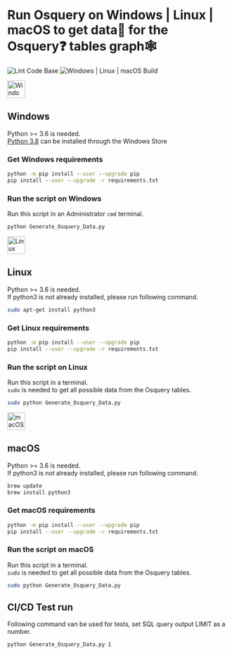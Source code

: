 # Run Osquery on Windows | Linux | macOS to get data📜 for the Osquery❓ tables graph🕸

![Lint Code Base](https://github.com/sevickson/Osquery_Data_Graph/workflows/Lint%20Code%20Base/badge.svg)
![Windows | Linux | macOS Build](https://github.com/sevickson/Osquery_Data_Graph/workflows/Windows%20%7C%20Linux%20%7C%20macOS%20Build/badge.svg)

<img src="https://www.game-experience.nl/wp-content/uploads/2018/04/Windows-10-logo-300x300.png" alt="Windows" width="40" height="40">  

## Windows
Python >= 3.6 is needed.  
[Python 3.8](https://www.microsoft.com/store/productId/9MSSZTT1N39L) can be installed through the Windows Store
### Get Windows requirements
```cmd
python -m pip install --user --upgrade pip
pip install --user --upgrade -r requirements.txt
```

### Run the script on Windows
Run this script in an Administrator `cmd` terminal.
```cmd
python Generate_Osquery_Data.py
```

<img src="https://upload.wikimedia.org/wikipedia/commons/thumb/3/35/Tux.svg/1200px-Tux.svg.png" alt="Linux" width="40" height="40">

## Linux
Python >= 3.6 is needed.  
If python3 is not already installed, please run following command.
```bash
sudo apt-get install python3
```
### Get Linux requirements
```bash
python -m pip install --user --upgrade pip
pip install --user --upgrade -r requirements.txt
```

### Run the script on Linux
Run this script in a terminal.  
`sudo` is needed to get all possible data from the Osquery tables.
```bash
sudo python Generate_Osquery_Data.py
```

<img src="https://cdn0.iconfinder.com/data/icons/flat-round-system/512/apple-512.png" alt="macOS" width="40" height="40">

## macOS
Python >= 3.6 is needed.  
If python3 is not already installed, please run following command.
```bash
brew update
brew install python3
```
### Get macOS requirements
```bash
python -m pip install --user --upgrade pip
pip install --user --upgrade -r requirements.txt
```

### Run the script on macOS
Run this script in a terminal.  
`sudo` is needed to get all possible data from the Osquery tables.
```bash
sudo python Generate_Osquery_Data.py
```

## CI/CD Test run
Following command van be used for tests, set SQL query output LIMIT as a number.
```cmd
python Generate_Osquery_Data.py 1
```